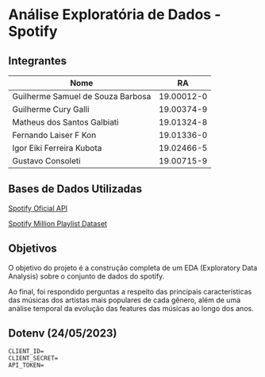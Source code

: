 # Análise Exploratória de Dados - Spotify

## Integrantes

| Nome | RA |
|------|-----------|
| Guilherme Samuel de Souza Barbosa | 19.00012-0 |
| Guilherme Cury Galli | 19.00374-9 |
| Matheus dos Santos Galbiati | 19.01324-8 |
| Fernando Laiser F Kon | 19.01336-0 |
| Igor Eiki Ferreira Kubota | 19.02466-5 |
| Gustavo Consoleti | 19.00715-9 |


## Bases de Dados Utilizadas

[Spotify Oficial API](https://developer.spotify.com/documentation/web-api/)

[Spotify Million Playlist Dataset](https://www.aicrowd.com/challenges/spotify-million-playlist-dataset-challenge/dataset_files)


## Objetivos

O objetivo do projeto é a construção completa de um EDA (Exploratory Data Analysis) sobre o conjunto de dados do spotify.

Ao final, foi respondido perguntas a respeito das principais características das músicas dos artistas mais populares de cada gênero, além de uma análise temporal da evolução das features das músicas ao longo dos anos.


## 


## Dotenv (24/05/2023)
```
CLIENT_ID=
CLIENT_SECRET=
API_TOKEN=
```